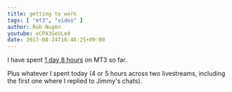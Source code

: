 ```yaml
---
title: getting to work
tags: [ "mt3", "video" ]
author: Rob Nugen
youtube: eCPA3GeULe4
date: 2017-08-24T16:46:25+09:00
---
```


I have spent [1 day 8 hours](
http://www.grun1.com/utils/timeCalc.html?t1=34:03&t2=57:27&t3=60:14&t4=71:50&t5=31:08&t6=78:05&t7=33:27&t8=62:46&t9=40:12&t10=94:51&t11=22:02&t12=2:41:39&t13=17:00&t14=28:17&t15=1:17:51&t16=1:31:40&t17=1:04:46&t18=2:02:43&t19=6:08:45&t20=2:00:00&t21=2:39:38&t22=1:15:42&t23=55:40&mode=0&fs3=1&ft2=1&f3t1=1&f4t0=1&d=:&o3=1&fps=
) on MT3 so far.


Plus whatever I spent today (4 or 5 hours across two livestreams,
including the first one where I replied to Jimmy's chats).
